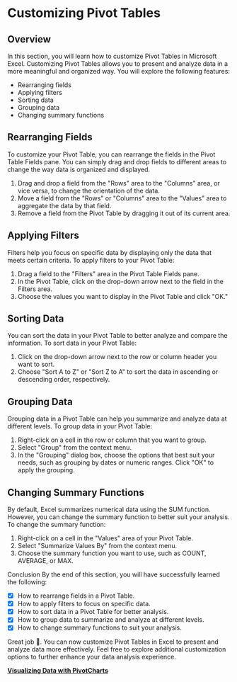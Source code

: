 # Customizing Pivot Tables

## Overview
In this section, you will learn how to customize Pivot Tables in Microsoft Excel. Customizing Pivot Tables allows you to present and analyze data in a more meaningful and organized way. You will explore the following features:

- Rearranging fields
- Applying filters
- Sorting data
- Grouping data
- Changing summary functions

## Rearranging Fields
To customize your Pivot Table, you can rearrange the fields in the Pivot Table Fields pane. You can simply drag and drop fields to different areas to change the way data is organized and displayed.

1. Drag and drop a field from the "Rows" area to the "Columns" area, or vice versa, to change the orientation of the data.
2. Move a field from the "Rows" or "Columns" area to the "Values" area to aggregate the data by that field.
3. Remove a field from the Pivot Table by dragging it out of its current area.

## Applying Filters
Filters help you focus on specific data by displaying only the data that meets certain criteria. To apply filters to your Pivot Table:

1. Drag a field to the "Filters" area in the Pivot Table Fields pane.
2. In the Pivot Table, click on the drop-down arrow next to the field in the Filters area.
3. Choose the values you want to display in the Pivot Table and click "OK."

## Sorting Data
You can sort the data in your Pivot Table to better analyze and compare the information. To sort data in your Pivot Table:

1. Click on the drop-down arrow next to the row or column header you want to sort.
2. Choose "Sort A to Z" or "Sort Z to A" to sort the data in ascending or descending order, respectively.

## Grouping Data
Grouping data in a Pivot Table can help you summarize and analyze data at different levels. To group data in your Pivot Table:

1. Right-click on a cell in the row or column that you want to group.
2. Select "Group" from the context menu.
3. In the "Grouping" dialog box, choose the options that best suit your needs, such as grouping by dates or numeric ranges.
Click "OK" to apply the grouping.


## Changing Summary Functions
By default, Excel summarizes numerical data using the SUM function. However, you can change the summary function to better suit your analysis. To change the summary function:

1. Right-click on a cell in the "Values" area of your Pivot Table.
2. Select "Summarize Values By" from the context menu.
3. Choose the summary function you want to use, such as COUNT, AVERAGE, or MAX.

Conclusion
By the end of this section, you will have successfully learned the following:

- [x] How to rearrange fields in a Pivot Table.
- [x] How to apply filters to focus on specific data.
- [x] How to sort data in a Pivot Table for better analysis.
- [x] How to group data to summarize and analyze at different levels.
- [x] How to change summary functions to suit your analysis.

Great job 🤗. You can now customize Pivot Tables in Excel to present and analyze data more effectively. Feel free to explore additional customization options to further enhance your data analysis experience.

**[Visualizing Data with PivotCharts](visualizing-data)**

